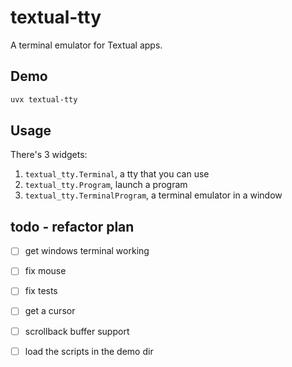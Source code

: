 # textual-tty

A terminal emulator for Textual apps.

## Demo

```bash
uvx textual-tty
```

## Usage

There's 3 widgets:

1. `textual_tty.Terminal`, a tty that you can use
2. `textual_tty.Program`, launch a program
3. `textual_tty.TerminalProgram`, a terminal emulator in a window

## todo - refactor plan

- [ ] get windows terminal working
- [ ] fix mouse
- [ ] fix tests
- [ ] get a cursor
- [ ] scrollback buffer support
- [ ] load the scripts in the demo dir

